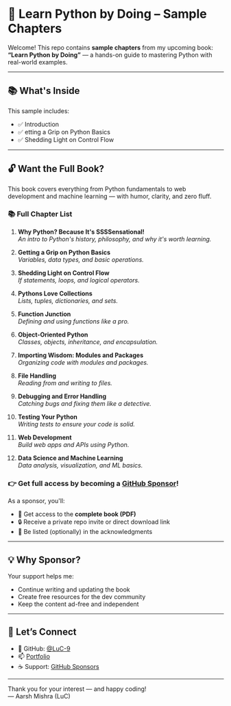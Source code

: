 # 📘 Learn Python by Doing – Sample Chapters

Welcome! This repo contains **sample chapters** from my upcoming book:  
**“Learn Python by Doing”** — a hands-on guide to mastering Python with real-world examples.

---

## 📚 What's Inside

This sample includes:
- ✅ Introduction
- ✅ etting a Grip on Python Basics
- ✅ Shedding Light on Control Flow

---

## 🔓 Want the Full Book?

This book covers everything from Python fundamentals to web development and machine learning — with humor, clarity, and zero fluff.

### 📚 Full Chapter List

1. **Why Python? Because It's SSSSensational!**  
   _An intro to Python's history, philosophy, and why it's worth learning._

2. **Getting a Grip on Python Basics**  
   _Variables, data types, and basic operations._

3. **Shedding Light on Control Flow**  
   _If statements, loops, and logical operators._

4. **Pythons Love Collections**  
   _Lists, tuples, dictionaries, and sets._

5. **Function Junction**  
   _Defining and using functions like a pro._

6. **Object-Oriented Python**  
   _Classes, objects, inheritance, and encapsulation._

7. **Importing Wisdom: Modules and Packages**  
   _Organizing code with modules and packages._

8. **File Handling**  
   _Reading from and writing to files._

9. **Debugging and Error Handling**  
   _Catching bugs and fixing them like a detective._

10. **Testing Your Python**  
    _Writing tests to ensure your code is solid._

11. **Web Development**  
    _Build web apps and APIs using Python._

12. **Data Science and Machine Learning**  
    _Data analysis, visualization, and ML basics._

### 👉 Get full access by becoming a [GitHub Sponsor](https://github.com/sponsors/LuC-9)!

As a sponsor, you'll:
- 📘 Get access to the **complete book (PDF)**
- 🔒 Receive a private repo invite or direct download link
- 💬 Be listed (optionally) in the acknowledgments

---

## 💡 Why Sponsor?

Your support helps me:
- Continue writing and updating the book
- Create free resources for the dev community
- Keep the content ad-free and independent

---

## 🚀 Let’s Connect

- 🔗 GitHub: [@LuC-9](https://github.com/LuC-9)
- 📫 [Portfolio](https://byluc.in)
- ☕ Support: [GitHub Sponsors](https://github.com/sponsors/LuC-9)

---

Thank you for your interest — and happy coding!  
— Aarsh Mishra (LuC)
